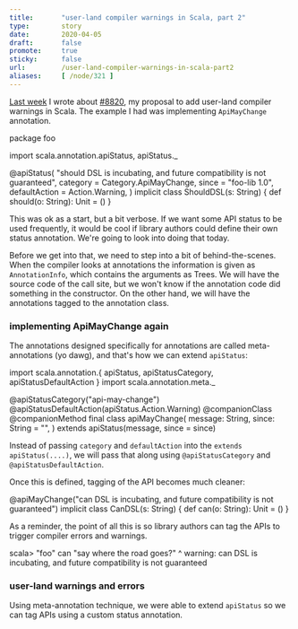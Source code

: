 ```yaml
---
title:       "user-land compiler warnings in Scala, part 2"
type:        story
date:        2020-04-05
draft:       false
promote:     true
sticky:      false
url:         /user-land-compiler-warnings-in-scala-part2
aliases:     [ /node/321 ]
---
```


  [8820]: https://github.com/scala/scala/pull/8820
  [ApiMayChange]: https://doc.akka.io/docs/akka/current/common/may-change.html

[Last week](http://eed3si9n.com/user-land-compiler-warnings-in-scala) I wrote about [#8820][8820], my proposal to add user-land compiler warnings in Scala. The example I had was implementing `ApiMayChange` annotation.

<scala>
package foo

import scala.annotation.apiStatus, apiStatus._

@apiStatus(
  "should DSL is incubating, and future compatibility is not guaranteed",
  category = Category.ApiMayChange,
  since = "foo-lib 1.0",
  defaultAction = Action.Warning,
)
implicit class ShouldDSL(s: String) {
  def should(o: String): Unit = ()
}
</scala>

This was ok as a start, but a bit verbose. If we want some API status to be used frequently, it would be cool if library authors could define their own status annotation. We're going to look into doing that today.

Before we get into that, we need to step into a bit of behind-the-scenes. When the compiler looks at annotations the information is given as `AnnotationInfo`, which contains the arguments as Trees. We will have the source code of the call site, but we won't know if the annotation code did something in the constructor. On the other hand, we will have the annotations tagged to the annotation class.

### implementing ApiMayChange again

The annotations designed specifically for annotations are called meta-annotations (yo dawg), and that's how we can extend `apiStatus`:

<scala>
import scala.annotation.{ apiStatus, apiStatusCategory, apiStatusDefaultAction }
import scala.annotation.meta._

@apiStatusCategory("api-may-change")
@apiStatusDefaultAction(apiStatus.Action.Warning)
@companionClass @companionMethod
final class apiMayChange(
  message: String,
  since: String = "",
) extends apiStatus(message, since = since)
</scala>

Instead of passing `category` and `defaultAction` into the `extends apiStatus(....)`, we will pass that along using `@apiStatusCategory` and `@apiStatusDefaultAction`.

Once this is defined, tagging of the API becomes much cleaner:

<scala>
@apiMayChange("can DSL is incubating, and future compatibility is not guaranteed")
implicit class CanDSL(s: String) {
  def can(o: String): Unit = ()
}
</scala>

As a reminder, the point of all this is so library authors can tag the APIs to trigger compiler errors and warnings.

<scala>
scala> "foo" can "say where the road goes?"
       ^
       warning: can DSL is incubating, and future compatibility is not guaranteed
</scala>

### user-land warnings and errors

Using meta-annotation technique, we were able to extend `apiStatus` so we can tag APIs using a custom status annotation.
